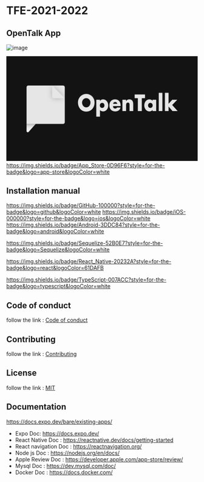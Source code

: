 # TFE-2021-2022
## OpenTalk App

![image]({https://hits.seeyoufarm.com/api/count/incr/badge.svg?url=https%3A%2F%2Fgithub.com%2F{username}1212%2Fhit-counter})



![Logo](https://github.com/louisbau/TFE-2021-2022/blob/main/TFE/assets/images/opentalk_logo.jpg)
https://img.shields.io/badge/App_Store-0D96F6?style=for-the-badge&logo=app-store&logoColor=white

## Installation manual
https://img.shields.io/badge/GitHub-100000?style=for-the-badge&logo=github&logoColor=white
https://img.shields.io/badge/iOS-000000?style=for-the-badge&logo=ios&logoColor=white
https://img.shields.io/badge/Android-3DDC84?style=for-the-badge&logo=android&logoColor=white

https://img.shields.io/badge/Sequelize-52B0E7?style=for-the-badge&logo=Sequelize&logoColor=white

https://img.shields.io/badge/React_Native-20232A?style=for-the-badge&logo=react&logoColor=61DAFB


https://img.shields.io/badge/TypeScript-007ACC?style=for-the-badge&logo=typescript&logoColor=white


## Code of conduct
follow the link : [Code of conduct](https://github.com/louisbau/TFE-2021-2022/blob/main/CODE_OF_CONDUCT.md)

## Contributing
follow the link : [Contributing](https://github.com/louisbau/TFE-2021-2022/blob/main/CONTRIBUTING.md)

## License
follow the link : [MIT](https://github.com/louisbau/TFE-2021-2022/blob/main/LICENSE)

## Documentation

https://docs.expo.dev/bare/existing-apps/


- Expo Doc: https://docs.expo.dev/
- React Native Doc : https://reactnative.dev/docs/getting-started
- React navigation Doc : https://reactnavigation.org/
- Node js Doc : https://nodejs.org/en/docs/
- Apple Review Doc : https://developer.apple.com/app-store/review/
- Mysql Doc : https://dev.mysql.com/doc/
- Docker Doc : https://docs.docker.com/

